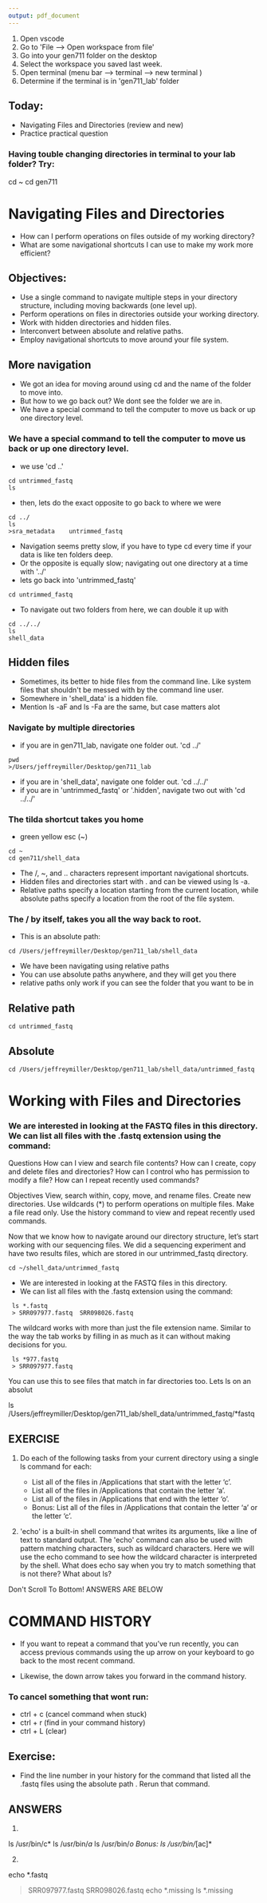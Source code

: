 ```yaml
---
output: pdf_document
---
```



1. Open vscode
2. Go to 'File --> Open workspace from file'
3. Go into your gen711 folder on the desktop
4. Select the workspace you saved last week.
5. Open terminal (menu bar --> terminal --> new terminal )
6. Determine if the terminal is in 'gen711_lab' folder

## Today:
- Navigating Files and Directories (review and new)
- Practice practical question


### Having touble changing directories in terminal to your lab folder? Try:
cd ~
cd gen711


# Navigating Files and Directories
- How can I perform operations on files outside of my working directory?
- What are some navigational shortcuts I can use to make my work more efficient?

## Objectives:
- Use a single command to navigate multiple steps in your directory structure, including moving backwards (one level up).
- Perform operations on files in directories outside your working directory.
- Work with hidden directories and hidden files.
- Interconvert between absolute and relative paths.
- Employ navigational shortcuts to move around your file system.

## More navigation
- We got an idea for moving around using cd and the name of the folder to move into. 
- But how to we go back out? We dont see the folder we are in.
- We have a special command to tell the computer to move us back or up one directory level.

### We have a special command to tell the computer to move us back or up one directory level. 
- we use 'cd ..'
```  
cd untrimmed_fastq
ls
```
- then, lets do the exact opposite to go back to where we were
```
cd ../
ls
>sra_metadata    untrimmed_fastq
```  

- Navigation seems pretty slow, if you have to type cd every time if your data is like ten folders deep.
- Or the opposite is equally slow; navigating out one directory at a time with '../'
- lets go back into 'untrimmed_fastq' 
```  
cd untrimmed_fastq
```  
- To navigate out two folders from here, we can double it up with 
```  
cd ../../
ls
shell_data
```  

## Hidden files
- Sometimes, its better to hide files from the command line. Like system files that shouldn't be messed with by the command line user.
- Somewhere in 'shell_data' is a hidden file. 
- Mention ls -aF and ls -Fa are the same, but case matters alot

### Navigate by multiple directories
- if you are in gen711_lab, navigate one folder out. 'cd ../'
```  
pwd 
>/Users/jeffreymiller/Desktop/gen711_lab
```  
- if you are in 'shell_data', navigate one folder out. 'cd ../../'
- if you are in 'untrimmed_fastq' or '.hidden', navigate two out with 'cd ../../'

### The tilda shortcut takes you home
- green yellow esc (~)
```  
cd ~
cd gen711/shell_data
```  
- The /, ~, and .. characters represent important navigational shortcuts.
- Hidden files and directories start with . and can be viewed using ls -a.
- Relative paths specify a location starting from the current location, while absolute paths specify a location from the root of the file system.

### The / by itself, takes you all the way back to root. 

- This is an absolute path:
```  
cd /Users/jeffreymiller/Desktop/gen711_lab/shell_data
```  

- We have been navigating using relative paths
- You can use absolute paths anywhere, and they will get you there
- relative paths only work if you can see the folder that you want to be in

## Relative path
```  
cd untrimmed_fastq
```  
## Absolute
```  
cd /Users/jeffreymiller/Desktop/gen711_lab/shell_data/untrimmed_fastq
```  


# Working with Files and Directories

### We are interested in looking at the FASTQ files in this directory. We can list all files with the .fastq extension using the command:
Questions
    How can I view and search file contents?
    How can I create, copy and delete files and directories?
    How can I control who has permission to modify a file?
    How can I repeat recently used commands?

Objectives
    View, search within, copy, move, and rename files. Create new directories.
    Use wildcards (*) to perform operations on multiple files.
    Make a file read only.
    Use the history command to view and repeat recently used commands.


Now that we know how to navigate around our directory structure, let’s start working with our sequencing files. We did a sequencing experiment and have two results files, which are stored in our untrimmed_fastq directory.

``` 
cd ~/shell_data/untrimmed_fastq
``` 

- We are interested in looking at the FASTQ files in this directory. 
- We can list all files with the .fastq extension using the command:

``` 
 ls *.fastq
 > SRR097977.fastq  SRR098026.fastq
``` 

The wildcard works with more than just the file extension name. Similar to the way the tab works by filling in as much as it can without making decisions for you. 

``` 
 ls *977.fastq
 > SRR097977.fastq
``` 

You can use this to see files that match in far directories too. Lets ls on an absolut 

ls /Users/jeffreymiller/Desktop/gen711_lab/shell_data/untrimmed_fastq/*fastq


## EXERCISE 
1. Do each of the following tasks from your current directory using a single ls command for each:
    - List all of the files in /Applications that start with the letter ‘c’.
    - List all of the files in /Applications that contain the letter ‘a’.
    - List all of the files in /Applications that end with the letter ‘o’.
    - Bonus: List all of the files in /Applications that contain the letter ‘a’ or the letter ‘c’.

2. 'echo' is a built-in shell command that writes its arguments, like a line of text to standard output. The 'echo' command can also be used with pattern matching characters, such as wildcard characters. Here we will use the echo command to see how the wildcard character is interpreted by the shell.  What does echo say when you try to match something that is not there? What about ls?

Don't Scroll To Bottom! ANSWERS ARE BELOW

# COMMAND HISTORY

- If you want to repeat a command that you’ve run recently, you can access previous commands using the up arrow on your keyboard to go back to the most recent command. 

- Likewise, the down arrow takes you forward in the command history.

### To cancel something that wont run:
- ctrl + c (cancel command when stuck)
- ctrl + r (find in your command history)
- ctrl + L (clear)

## Exercise:
- Find the line number in your history for the command that listed all the .fastq files using the absolute path . Rerun that command.













## ANSWERS 
1. 
ls /usr/bin/c*
ls /usr/bin/*a*
ls /usr/bin/*o
Bonus: ls /usr/bin/*[ac]*

2. 
echo *.fastq
> SRR097977.fastq SRR098026.fastq
echo *.missing
ls *.missing